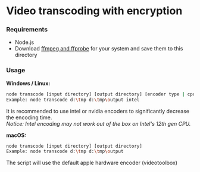 # Video transcoding with encryption

### Requirements

- Node.js
- Download [ffmpeg and ffprobe](https://ffmpeg.org/download.html) for your system and save them to this directory

### Usage

**Windows / Linux:**

```bash
node transcode [input directory] [output directory] [encoder type | cpu, intel, nvidia]
Example: node transcode d:\tmp d:\tmp\output intel

```

It is recommended to use intel or nvidia encoders to significantly decrease the encoding time.  
_Notice: Intel encoding may not work out of the box on Intel's 12th gen CPU._

**macOS:**  

```bash
node transcode [input directory] [output directory]
Example: node transcode d:\tmp d:\tmp\output
```

The script will use the default apple hardware encoder (videotoolbox)
